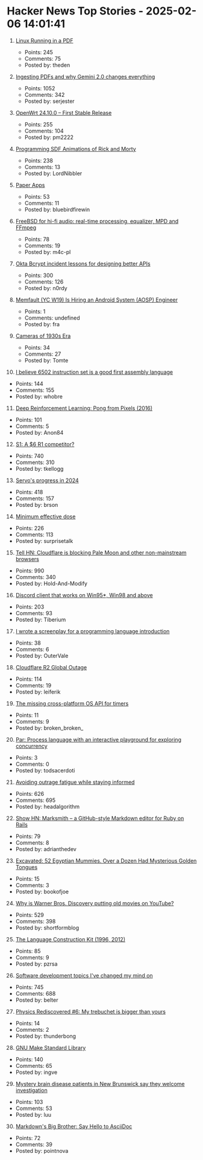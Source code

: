 # Hacker News Top Stories - 2025-02-06 14:01:41

1. [Linux Running in a PDF](https://linux.doompdf.dev/linux.pdf)
   - Points: 245
   - Comments: 75
   - Posted by: theden

2. [Ingesting PDFs and why Gemini 2.0 changes everything](https://www.sergey.fyi/articles/gemini-flash-2)
   - Points: 1052
   - Comments: 342
   - Posted by: serjester

3. [OpenWrt 24.10.0 – First Stable Release](https://openwrt.org/releases/24.10/notes-24.10.0)
   - Points: 255
   - Comments: 104
   - Posted by: pm2222

4. [Programming SDF Animations of Rick and Morty](https://danielchasehooper.com/posts/code-animated-rick/)
   - Points: 238
   - Comments: 13
   - Posted by: LordNibbler

5. [Paper Apps](https://gladdendesign.com/collections/paper-apps)
   - Points: 53
   - Comments: 11
   - Posted by: bluebirdfirewin

6. [FreeBSD for hi-fi audio: real-time processing, equalizer, MPD and FFmpeg](https://m4c.pl/blog/freebsd-audio-setup-bitperfect-equalizer-realtime/)
   - Points: 78
   - Comments: 19
   - Posted by: m4c-pl

7. [Okta Bcrypt incident lessons for designing better APIs](https://n0rdy.foo/posts/20250121/okta-bcrypt-lessons-for-better-apis/)
   - Points: 300
   - Comments: 126
   - Posted by: n0rdy

8. [Memfault (YC W19) Is Hiring an Android System (AOSP) Engineer](https://jobs.lever.co/memfault/1904a421-de92-46bf-8864-2965582cd6df)
   - Points: 1
   - Comments: undefined
   - Posted by: fra

9. [Cameras of 1930s Era](https://licm.org.uk/livingImage/1930Room.html)
   - Points: 34
   - Comments: 27
   - Posted by: Tomte

10. [I believe 6502 instruction set is a good first assembly language](https://nemanjatrifunovic.substack.com/p/6502-is-a-good-starting-point-for)
   - Points: 144
   - Comments: 155
   - Posted by: whobre

11. [Deep Reinforcement Learning: Pong from Pixels (2016)](http://karpathy.github.io/2016/05/31/rl/)
   - Points: 101
   - Comments: 5
   - Posted by: Anon84

12. [S1: A $6 R1 competitor?](https://timkellogg.me/blog/2025/02/03/s1)
   - Points: 740
   - Comments: 310
   - Posted by: tkellogg

13. [Servo's progress in 2024](https://servo.org/blog/2025/01/31/servo-in-2024/)
   - Points: 418
   - Comments: 157
   - Posted by: brson

14. [Minimum effective dose](https://winnielim.org/journal/minimum-effective-dose/)
   - Points: 226
   - Comments: 113
   - Posted by: surprisetalk

15. [Tell HN: Cloudflare is blocking Pale Moon and other non-mainstream browsers](undefined)
   - Points: 990
   - Comments: 340
   - Posted by: Hold-And-Modify

16. [Discord client that works on Win95*, Win98 and above](https://github.com/DiscordMessenger/dm)
   - Points: 203
   - Comments: 93
   - Posted by: Tiberium

17. [I wrote a screenplay for a programming language introduction](https://jan.miksovsky.com/)
   - Points: 38
   - Comments: 6
   - Posted by: OuterVale

18. [Cloudflare R2 Global Outage](https://www.cloudflarestatus.com)
   - Points: 114
   - Comments: 19
   - Posted by: leiferik

19. [The missing cross-platform OS API for timers](https://gaultier.github.io/blog/the_missing_cross_platform_os_api_for_timers.html)
   - Points: 11
   - Comments: 9
   - Posted by: broken_broken_

20. [Par: Process language with an interactive playground for exploring concurrency](https://github.com/faiface/par-lang)
   - Points: 3
   - Comments: 0
   - Posted by: todsacerdoti

21. [Avoiding outrage fatigue while staying informed](https://www.scientificamerican.com/podcast/episode/how-to-avoid-outrage-fatigue-and-tune-in-without-burning-out/)
   - Points: 626
   - Comments: 695
   - Posted by: headalgorithm

22. [Show HN: Marksmith – a GitHub-style Markdown editor for Ruby on Rails](https://avohq.io/blog/ruby-on-rails-markdown-editor-marksmith)
   - Points: 79
   - Comments: 8
   - Posted by: adrianthedev

23. [Excavated: 52 Egyptian Mummies. Over a Dozen Had Mysterious Golden Tongues](https://www.popularmechanics.com/science/archaeology/a63412049/golden-mummy-tongues/)
   - Points: 15
   - Comments: 3
   - Posted by: bookofjoe

24. [Why is Warner Bros. Discovery putting old movies on YouTube?](https://tedium.co/2025/02/05/warner-bros-youtube-full-movie-releases/)
   - Points: 529
   - Comments: 398
   - Posted by: shortformblog

25. [The Language Construction Kit (1996, 2012)](https://www.zompist.com/kit.html)
   - Points: 85
   - Comments: 9
   - Posted by: pzrsa

26. [Software development topics I've changed my mind on](https://chriskiehl.com/article/thoughts-after-10-years)
   - Points: 745
   - Comments: 688
   - Posted by: belter

27. [Physics Rediscovered #6: My trebuchet is bigger than yours](https://michaeldominik.substack.com/p/physics-rediscovered-interlude-my)
   - Points: 14
   - Comments: 2
   - Posted by: thunderbong

28. [GNU Make Standard Library](https://gmsl.jgc.org/)
   - Points: 140
   - Comments: 65
   - Posted by: ingve

29. [Mystery brain disease patients in New Brunswick say they welcome investigation](https://www.ctvnews.ca/atlantic/new-brunswick/article/good-first-step-nb-mystery-brain-disease-patients-welcome-new-investigation/)
   - Points: 103
   - Comments: 53
   - Posted by: luu

30. [Markdown's Big Brother: Say Hello to AsciiDoc](https://www.git-tower.com/blog/asciidoc-quick-guide/)
   - Points: 72
   - Comments: 39
   - Posted by: pointnova

